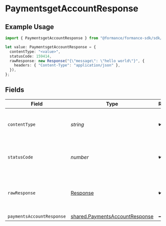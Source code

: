 # PaymentsgetAccountResponse

## Example Usage

```typescript
import { PaymentsgetAccountResponse } from "@formance/formance-sdk/sdk/models/operations";

let value: PaymentsgetAccountResponse = {
  contentType: "<value>",
  statusCode: 159414,
  rawResponse: new Response("{\"message\": \"hello world\"}", {
    headers: { "Content-Type": "application/json" },
  }),
};
```

## Fields

| Field                                                                                   | Type                                                                                    | Required                                                                                | Description                                                                             |
| --------------------------------------------------------------------------------------- | --------------------------------------------------------------------------------------- | --------------------------------------------------------------------------------------- | --------------------------------------------------------------------------------------- |
| `contentType`                                                                           | *string*                                                                                | :heavy_check_mark:                                                                      | HTTP response content type for this operation                                           |
| `statusCode`                                                                            | *number*                                                                                | :heavy_check_mark:                                                                      | HTTP response status code for this operation                                            |
| `rawResponse`                                                                           | [Response](https://developer.mozilla.org/en-US/docs/Web/API/Response)                   | :heavy_check_mark:                                                                      | Raw HTTP response; suitable for custom response parsing                                 |
| `paymentsAccountResponse`                                                               | [shared.PaymentsAccountResponse](../../../sdk/models/shared/paymentsaccountresponse.md) | :heavy_minus_sign:                                                                      | OK                                                                                      |